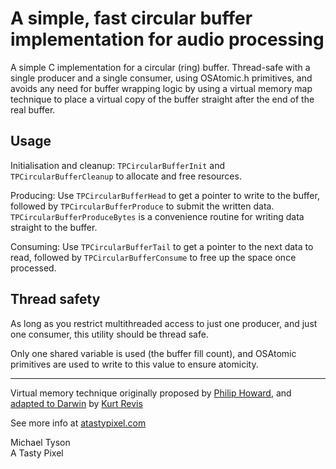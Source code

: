 A simple, fast circular buffer implementation for audio processing
==================================================================

A simple C implementation for a circular (ring) buffer. Thread-safe with a single producer and a single consumer, using OSAtomic.h primitives, and avoids any need for buffer wrapping logic by using a virtual memory map technique to place a virtual copy of the buffer straight after the end of the real buffer.

Usage
-----

Initialisation and cleanup: `TPCircularBufferInit` and `TPCircularBufferCleanup` to allocate and free resources.

Producing: Use `TPCircularBufferHead` to get a pointer to write to the buffer, followed by `TPCircularBufferProduce` to submit the written data.  `TPCircularBufferProduceBytes` is a convenience routine for writing data straight to the buffer.

Consuming: Use `TPCircularBufferTail` to get a pointer to the next data to read, followed by `TPCircularBufferConsume` to free up the space once processed.

Thread safety
-------------

As long as you restrict multithreaded access to just one producer, and just one consumer, this utility should be thread safe. 

Only one shared variable is used (the buffer fill count), and OSAtomic primitives are used to write to this value to ensure atomicity.

-----------------------------------------------------

Virtual memory technique originally proposed by [Philip Howard](http://vrb.slashusr.org/), and [adapted to Darwin](http://www.snoize.com/Code/PlayBufferedSoundFile.tar.gz) by [Kurt Revis](http://www.snoize.com)

See more info at [atastypixel.com](http://atastypixel.com/blog/a-simple-fast-circular-buffer-implementation-for-audio-processing/)

Michael Tyson  
A Tasty Pixel